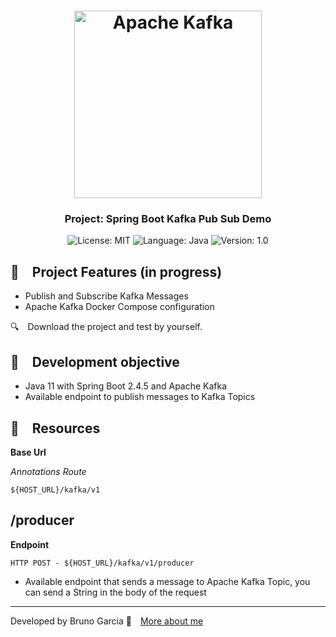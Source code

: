 <h1 align="center">
    <img alt="Apache Kafka" src="https://github.com/brunograna/kafka-pub-sub-demo/blob/master/kafka-logo.png" width="300px" />
</h1>

<h3 align="center">
  Project: Spring Boot Kafka Pub Sub Demo
</h3>

<p align="center">

  <img alt="License: MIT" src="https://img.shields.io/badge/license-MIT-%2304D361">
  <img alt="Language: Java" src="https://img.shields.io/badge/language-java-green">
  <img alt="Version: 1.0" src="https://img.shields.io/badge/version-1.0-yellowgreen">

</p>

## :rocket: Project Features (in progress)

* Publish and Subscribe Kafka Messages
* Apache Kafka Docker Compose configuration

:mag: Download the project and test by yourself.

## :dart: Development objective

- Java 11 with Spring Boot 2.4.5 and Apache Kafka
- Available endpoint to publish messages to Kafka Topics

## :file_folder: Resources

**Base Url**

*Annotations Route*

```
${HOST_URL}/kafka/v1
```

## /producer

**Endpoint**

```
HTTP POST - ${HOST_URL}/kafka/v1/producer
```

* Available endpoint that sends a message to Apache Kafka Topic, you can send a String in the body of the request

---

Developed by Bruno Garcia :wave: [More about me](https://www.linkedin.com/in/dev-brunogarcia/)